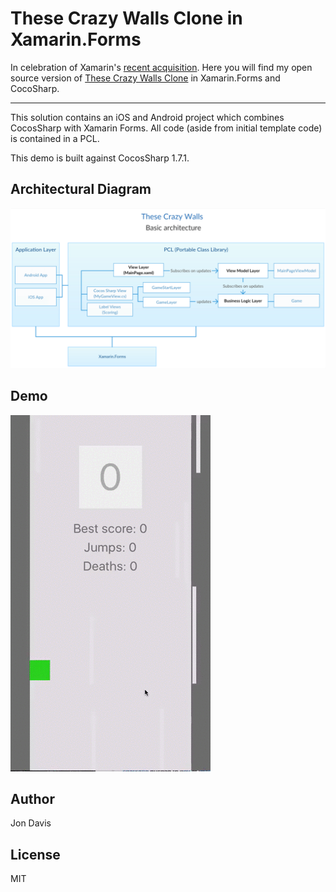 # These Crazy Walls Clone in Xamarin.Forms

In celebration of Xamarin's [recent acquisition](https://blog.xamarin.com/a-xamarin-microsoft-future/?utm_medium=social&utm_campaign=blog&utm_source=twitter&utm_content=xamarin-joins-microsoft&utm_term=). Here you will find my open source version of [These Crazy Walls Clone](https://itunes.apple.com/us/app/these-crazy-walls/id1033014013?mt=8) in Xamarin.Forms and CocoSharp.

---
This solution contains an iOS and Android project which combines CocosSharp with Xamarin Forms. All code (aside from initial template code) is contained in a PCL.

This demo is built against CocosSharp 1.7.1.

## Architectural Diagram
![screenshot](https://github.com/jonedavis/Xamarin.Forms-With-Cocosharp/blob/master/Screenshots/Arch-Diagram.png "Diagram")

## Demo
![screenshot](https://github.com/jonedavis/Xamarin.Forms-With-Cocosharp/blob/master/Screenshots/TheseCrazyWallsInForms.gif "TheseCrazyWallsInForms")


Author
---
Jon Davis

License
---
MIT
